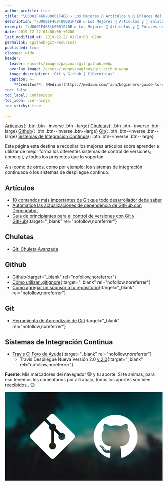 ```yaml
---
author_profile: true
title: "\U0001F468‍\U0001F4BB ▷ Los Mejores 📰 Artículos y 🔗 Enlaces del Mundo Sobre Git y Github"
description: "\U0001F468‍\U0001F4BB ▷ Los Mejores 📰 Artículos y 🔗 Enlaces del Mundo Sobre Git y Github"
excerpt: "\U0001F468‍\U0001F4BB ▷ Los Mejores 📰 Artículos y 🔗 Enlaces del Mundo Sobre Git y Github"
date: 2019-12-22 01:00:00 +0200
last_modified_at: 2019-12-22 01:10:00 +0200
permalink: /github-git-recursos/
published: true
classes: wide
header:
  teaser: /assets/images/paginas/git-github.webp
  overlay_image: /assets/images/paginas/git-github.webp
  image_description: 'Git y Github | Ciberninjas'
  caption: >-
    **Créditos**: [Medium](https://medium.com/faun/beginners-guide-to-version-control-using-git-and-github-8bf44b421140)
toc: false
toc_label: Contenidos
toc_icon: user-ninja
toc_sticky: true

---
```


[Artículos](/github-git-recursos/#artículos){: .btn .btn--inverse .btn--large} [Chuletas](/github-git-recursos/#chuletas){: .btn .btn--inverse .btn--large} [Github](/github-git-recursos/#github){: .btn .btn--inverse .btn--large} [Git](/github-git-recursos/#git){: .btn .btn--inverse .btn--large} [Sistemas de Integración Continua](/github-git-recursos/#sistemas-de-integración-continua){: .btn .btn--inverse .btn--large}

Esta página esta destina a recopilar los mejores artículos sobre aprender a utilizar de mejor forma los diferentes sistemas de control de versiones; como git, y todos los proyectos que lo soportan.

A si como de otros, como por ejemplo: los sistemas de integración continuada o los sistemas de despliegue continuo.

## Artículos

* [10 comandos más importantes de Git que todo desarrollador debe saber](https://www.freecodecamp.org/news/10-important-git-commands-that-every-developer-should-know/)
* [Automatice las actualizaciones de dependencia de GitHub con Dependabot](https://bolajiayodeji.com/automate-github-dependency-updates-with-dependabot-ck4u3kd2d00hktjs1llbiuf8d)
* [Guía de principiantes para el control de versiones con Git y GitHub](https://medium.com/faun/beginners-guide-to-version-control-using-git-and-github-8bf44b421140){:target="_blank" rel="nofollow,noreferrer"}

## Chuletas

* [Git: Chuleta Avanzada](https://dev.to/maxpou/git-cheat-sheet-advanced-3a17)

## Github

* [Github](https://help.github.com/es/github){:target="_blank" rel="nofollow,noreferrer"}
* [Cómo utilizar .gitignore](https://desarrolloweb.com/articulos/archivo-gitignore.html){:target="_blank" rel="nofollow,noreferrer"}
* [Cómo agregar un sponsor a tu repositorio](https://help.github.com/es/github/administering-a-repository/displaying-a-sponsor-button-in-your-repository){:target="_blank" rel="nofollow,noreferrer"}

## Git

* [Herramienta de Aprendizaje de Git](https://learngitbranching.js.org/?demo){:target="_blank" rel="nofollow,noreferrer"}

## Sistemas de Integración Continua

* [Travis CI Foro de Ayuda](https://travis-ci.community/latest){:target="_blank" rel="nofollow,noreferrer"}
  * Travis Despliegue Nueva Versión 2.0 [v 2.0](https://docs.travis-ci.com/user/deployment-v2){:target="_blank" rel="nofollow,noreferrer"}

**Fuente**: Mis marcadores del navegador 😸 y tu aporte. Si te animas,  para eso tenemos los comentarios por allí abajo, todos los aportes son bien reecibidos.. 😉

![](/assets/images/paginas/git-github.webp)
